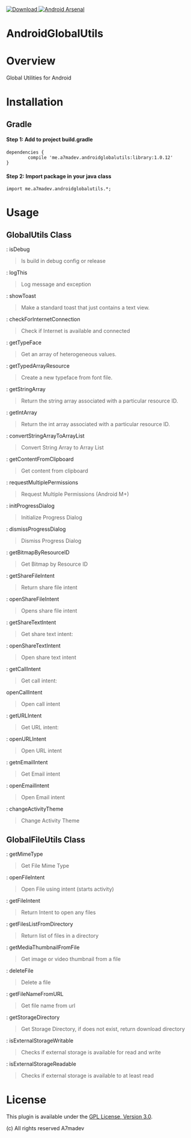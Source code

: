 [ ![Download](https://api.bintray.com/packages/a7madev/maven/AndroidGlobalUtils/images/download.svg) ](https://bintray.com/a7madev/maven/AndroidGlobalUtils/_latestVersion)
[![Android Arsenal](https://img.shields.io/badge/Android%20Arsenal-AndroidGlobalUtils-green.svg?style=true)](https://android-arsenal.com/details/1/2969)

AndroidGlobalUtils
===================

# Overview

Global Utilities for Android

# Installation

## Gradle

#### Step 1: Add to project build.gradle

    dependencies {
            compile 'me.a7madev.androidglobalutils:library:1.0.12'
    }

#### Step 2: Import package in your java class

    import me.a7madev.androidglobalutils.*;

# Usage

GlobalUtils Class
----------

:   isDebug
> Is build in debug config or release

:   logThis
> Log message and exception

:   showToast
> Make a standard toast that just contains a text view.

:   checkForInternetConnection
> Check if Internet is available and connected

:   getTypeFace
> Get an array of heterogeneous values.

:   getTypedArrayResource
> Create a new typeface from font file.

:   getStringArray
> Return the string array associated with a particular resource ID.

:   getIntArray
> Return the int array associated with a particular resource ID.

:   convertStringArrayToArrayList
> Convert String Array to Array List

:   getContentFromClipboard
> Get content from clipboard

:  requestMultiplePermissions
> Request Multiple Permissions (Android M+)

:  initProgressDialog
> Initialize Progress Dialog

:  dismissProgressDialog
> Dismiss Progress Dialog

:  getBitmapByResourceID
> Get Bitmap by Resource ID

:  getShareFileIntent
> Return share file intent

:  openShareFileIntent
> Opens share file intent

:  getShareTextIntent
> Get share text intent:  

: openShareTextIntent
> Open share text intent

:  getCallIntent
> Get call intent: 
 
 openCallIntent
> Open call intent

:  getURLIntent
> Get URL intent:  

:  openURLIntent
> Open URL intent

:  getnEmailIntent
> Get Email intent

:  openEmailIntent
> Open Email intent

:  changeActivityTheme
> Change Activity Theme

GlobalFileUtils Class
----------

:   getMimeType
> Get File Mime Type

:   openFileIntent
> Open File using intent (starts activity)

:   getFileIntent
> Return Intent to open any files

:   getFilesListFromDirectory
> Return list of files in a directory

:   getMediaThumbnailFromFile
> Get image or video thumbnail from a file

:   deleteFile
> Delete a file

:   getFileNameFromURL
> Get file name from url

:   getStorageDirectory
> Get Storage Directory, if does not exist, return download directory

:   isExternalStorageWritable
> Checks if external storage is available for read and write

:   isExternalStorageReadable
> Checks if external storage is available to at least read


# License
This plugin is available under the [GPL License, Version 3.0](http://www.gnu.org/licenses/gpl-3.0.en.html).

(c) All rights reserved A7madev
